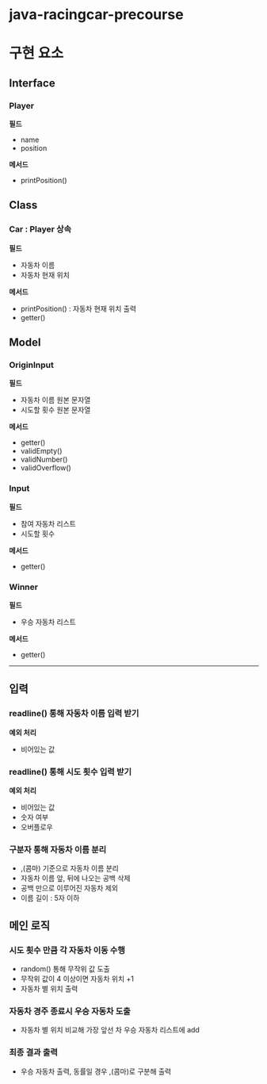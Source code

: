 # java-racingcar-precourse

# 구현 요소
## Interface
### Player
**필드**
- name
- position

**메서드**
- printPosition()

## Class
### Car : Player 상속
**필드**
- 자동차 이름
- 자동차 현재 위치

**메서드**
- printPosition() : 자동차 현재 위치 출력
- getter()

## Model
### OriginInput
**필드**
- 자동차 이름 원본 문자열
- 시도할 횟수 원본 문자열

**메서드**
- getter()
- validEmpty()
- validNumber()
- validOverflow()

### Input
**필드**
- 참여 자동차 리스트
- 시도할 횟수

**메서드**
- getter()

### Winner
**필드**
- 우승 자동차 리스트

**메서드**
- getter()

---


## 입력
### readline() 통해 자동차 이름 입력 받기
**예외 처리**
- 비어있는 값

### readline() 통해 시도 횟수 입력 받기
**예외 처리**
- 비어있는 값
- 숫자 여부
- 오버플로우

### 구분자 통해 자동차 이름 분리
- ,(콤마) 기준으로 자동차 이름 분리
- 자동차 이름 앞, 뒤에 나오는 공백 삭제
- 공백 만으로 이루어진 자동차 제외
- 이름 길이 : 5자 이하

## 메인 로직
### 시도 횟수 만큼 각 자동차 이동 수행
- random() 통해 무작위 값 도출
- 무작위 값이 4 이상이면 자동차 위치 +1
- 자동차 별 위치 출력

### 자동차 경주 종료시 우승 자동차 도출
- 자동차 별 위치 비교해 가장 앞선 차 우승 자동차 리스트에 add

### 최종 결과 출력
- 우승 자동차 출력, 동률일 경우 ,(콤마)로 구분해 출력